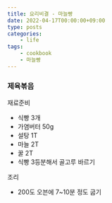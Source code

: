 ```yaml
---
title: 요리비결 - 마늘빵
date: 2022-04-17T00:00:00+09:00
type: posts
categories:
    - life
tags:
    - cookbook
    - 마늘빵
---
```


### 제육볶음

재료준비

- 식빵 3개
- 가염버터 50g
- 설탕 1T
- 마늘 2T
- 꿀 2T
- 식빵 3등분해서 골고루 바르기

조리

- 200도 오븐에 7~10분 정도 굽기
